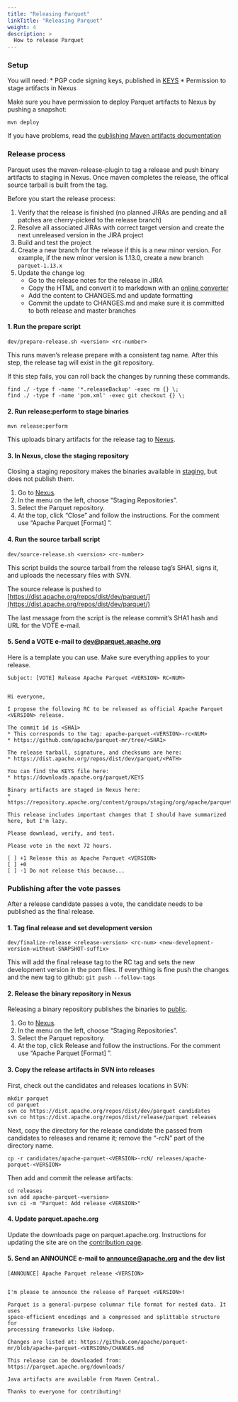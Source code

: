 ```yaml
---
title: "Releasing Parquet"
linkTitle: "Releasing Parquet"
weight: 4
description: >
  How to release Parquet
---
```


### Setup

You will need: \* PGP code signing keys, published in [KEYS](https://downloads.apache.org/parquet/KEYS) \* Permission to stage artifacts in Nexus

Make sure you have permission to deploy Parquet artifacts to Nexus by pushing a snapshot:

    mvn deploy


If you have problems, read the [publishing Maven artifacts documentation](https://www.apache.org/dev/publishing-maven-artifacts.html)

### Release process

Parquet uses the maven-release-plugin to tag a release and push binary artifacts to staging in Nexus. Once maven completes the release, the offical source tarball is built from the tag.

Before you start the release process:

1.  Verify that the release is finished (no planned JIRAs are pending and all patches are cherry-picked to the release branch) 
2.  Resolve all associated JIRAs with correct target version and create the next unreleased version in the JIRA project
3.  Build and test the project
4.  Create a new branch for the release if this is a new minor version. For example, if the new minor version is 1.13.0, create a new branch `parquet-1.13.x`
5.  Update the change log
    *   Go to the release notes for the release in JIRA
    *   Copy the HTML and convert it to markdown with an [online converter](https://domchristie.github.io/turndown/)
    *   Add the content to CHANGES.md and update formatting
    *   Commit the update to CHANGES.md and make sure it is committed to both release and master branches

#### 1\. Run the prepare script

    dev/prepare-release.sh <version> <rc-number>


This runs maven’s release prepare with a consistent tag name. After this step, the release tag will exist in the git repository.

If this step fails, you can roll back the changes by running these commands.

    find ./ -type f -name '*.releaseBackup' -exec rm {} \;
    find ./ -type f -name 'pom.xml' -exec git checkout {} \;


#### 2\. Run release:perform to stage binaries

    mvn release:perform


This uploads binary artifacts for the release tag to [Nexus](https://repository.apache.org/).

#### 3\. In Nexus, close the staging repository

Closing a staging repository makes the binaries available in [staging](https://repository.apache.org/content/groups/staging/org/apache/parquet/), but does not publish them.

1.  Go to [Nexus](https://repository.apache.org/).
2.  In the menu on the left, choose “Staging Repositories”.
3.  Select the Parquet repository.
4.  At the top, click “Close” and follow the instructions. For the comment use “Apache Parquet \[Format\] ”.

#### 4\. Run the source tarball script

    dev/source-release.sh <version> <rc-number>


This script builds the source tarball from the release tag’s SHA1, signs it, and uploads the necessary files with SVN.

The source release is pushed to [https://dist.apache.org/repos/dist/dev/parquet/](https://dist.apache.org/repos/dist/dev/parquet/)

The last message from the script is the release commit’s SHA1 hash and URL for the VOTE e-mail.

#### 5\. Send a VOTE e-mail to [dev@parquet.apache.org](mailto:dev@parquet.apache.org)

Here is a template you can use. Make sure everything applies to your release.

    Subject: [VOTE] Release Apache Parquet <VERSION> RC<NUM>


    Hi everyone,

    I propose the following RC to be released as official Apache Parquet <VERSION> release.

    The commit id is <SHA1>
    * This corresponds to the tag: apache-parquet-<VERSION>-rc<NUM>
    * https://github.com/apache/parquet-mr/tree/<SHA1>

    The release tarball, signature, and checksums are here:
    * https://dist.apache.org/repos/dist/dev/parquet/<PATH>

    You can find the KEYS file here:
    * https://downloads.apache.org/parquet/KEYS

    Binary artifacts are staged in Nexus here:
    * https://repository.apache.org/content/groups/staging/org/apache/parquet/

    This release includes important changes that I should have summarized here, but I'm lazy.

    Please download, verify, and test.

    Please vote in the next 72 hours.

    [ ] +1 Release this as Apache Parquet <VERSION>
    [ ] +0
    [ ] -1 Do not release this because...



### Publishing after the vote passes

After a release candidate passes a vote, the candidate needs to be published as the final release.

#### 1\. Tag final release and set development version

    dev/finalize-release <release-version> <rc-num> <new-development-version-without-SNAPSHOT-suffix>


This will add the final release tag to the RC tag and sets the new development version in the pom files. If everything is fine push the changes and the new tag to github: `git push --follow-tags`

#### 2\. Release the binary repository in Nexus

Releasing a binary repository publishes the binaries to [public](https://repository.apache.org/content/groups/public/org/apache/parquet/).

1.  Go to [Nexus](https://repository.apache.org/).
2.  In the menu on the left, choose “Staging Repositories”.
3.  Select the Parquet repository.
4.  At the top, click Release and follow the instructions. For the comment use “Apache Parquet \[Format\] ”.

#### 3\. Copy the release artifacts in SVN into releases

First, check out the candidates and releases locations in SVN:

    mkdir parquet
    cd parquet
    svn co https://dist.apache.org/repos/dist/dev/parquet candidates
    svn co https://dist.apache.org/repos/dist/release/parquet releases


Next, copy the directory for the release candidate the passed from candidates to releases and rename it; remove the “-rcN” part of the directory name.

    cp -r candidates/apache-parquet-<VERSION>-rcN/ releases/apache-parquet-<VERSION>


Then add and commit the release artifacts:

    cd releases
    svn add apache-parquet-<version>
    svn ci -m "Parquet: Add release <VERSION>"


#### 4\. Update parquet.apache.org

Update the downloads page on parquet.apache.org. Instructions for updating the site are on the [contribution page](http://parquet.apache.org/docs/contribution-guidelines/contributing/).

#### 5\. Send an ANNOUNCE e-mail to [announce@apache.org](mailto:announce@apache.org) and the dev list

    [ANNOUNCE] Apache Parquet release <VERSION>


    I'm please to announce the release of Parquet <VERSION>!

    Parquet is a general-purpose columnar file format for nested data. It uses
    space-efficient encodings and a compressed and splittable structure for
    processing frameworks like Hadoop.

    Changes are listed at: https://github.com/apache/parquet-mr/blob/apache-parquet-<VERSION>/CHANGES.md

    This release can be downloaded from: https://parquet.apache.org/downloads/

    Java artifacts are available from Maven Central.

    Thanks to everyone for contributing!
